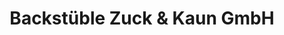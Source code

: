 ---
title: "Backstüble Zuck & Kaun GmbH"
url: /konstanz/backstueble-zuck-und-kaun-gmbh/
shop: Bäckerei
---